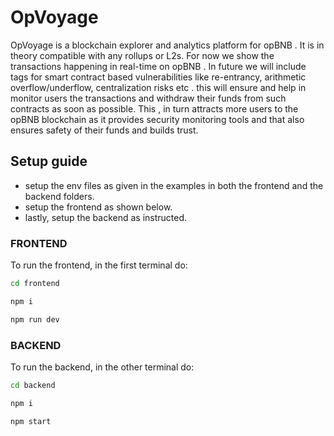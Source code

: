 # OpVoyage

OpVoyage is a blockchain explorer and analytics platform for opBNB . It is in theory compatible with any rollups or L2s. For now we show the transactions happening in real-time on opBNB . In future we will include tags for smart contract based vulnerabilities like re-entrancy, arithmetic overflow/underflow, centralization risks etc . this will ensure and help in monitor users the transactions and withdraw their funds from such contracts as soon as possible.
This , in turn attracts more users to the opBNB blockchain as it provides security monitoring tools and that also ensures safety of their funds and builds trust.

## Setup guide

- setup the env files as given in the examples in both the frontend and the backend folders.
- setup the frontend as shown below.
- lastly, setup the backend as instructed.

### FRONTEND

To run the frontend, in the first terminal do:

```bash
cd frontend
```

```bash
npm i
```

```bash
npm run dev
```

### BACKEND

To run the backend, in the other terminal do:

```bash
cd backend
```

```bash
npm i
```

```bash
npm start
```
